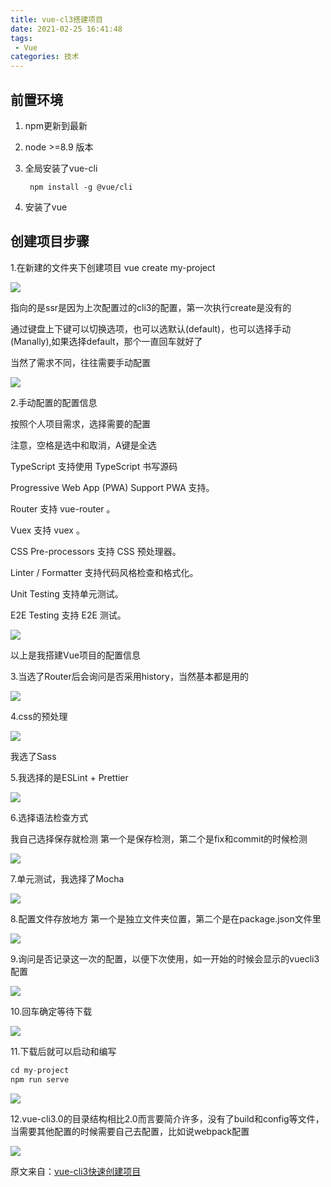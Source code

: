 ```yaml
---
title: vue-cl3搭建项目
date: 2021-02-25 16:41:48
tags: 
 - Vue
categories: 技术
---
```




## 前置环境

1. npm更新到最新

2. node >=8.9 版本

3. 全局安装了vue-cli

   ```nginx
    npm install -g @vue/cli
   ```

4. 安装了vue

<!--more-->

## 创建项目步骤

1.在新建的文件夹下创建项目 vue create my-project

![](vue-cl3搭建项目/image-20200527162513494.png)

指向的是ssr是因为上次配置过的cli3的配置，第一次执行create是没有的

通过键盘上下键可以切换选项，也可以选默认(default)，也可以选择手动(Manally),如果选择default，那个一直回车就好了

当然了需求不同，往往需要手动配置

![](vue-cl3搭建项目/image-20200527163003709.png)



2.手动配置的配置信息

按照个人项目需求，选择需要的配置

注意，空格是选中和取消，A键是全选

TypeScript 支持使用 TypeScript 书写源码

 Progressive Web App (PWA) Support PWA 支持。

 Router 支持 vue-router 。

Vuex 支持 vuex 。

CSS Pre-processors 支持 CSS 预处理器。

 Linter / Formatter 支持代码风格检查和格式化。

 Unit Testing 支持单元测试。

 E2E Testing 支持 E2E 测试。

![](vue-cl3搭建项目/image-20200527163437407.png)

以上是我搭建Vue项目的配置信息



3.当选了Router后会询问是否采用history，当然基本都是用的

![](vue-cl3搭建项目/image-20200527163625559.png)



4.css的预处理

![](vue-cl3搭建项目/image-20200527163730822.png)

我选了Sass



5.我选择的是ESLint + Prettier

![](vue-cl3搭建项目/image-20200527163943737.png)



6.选择语法检查方式

我自己选择保存就检测
第一个是保存检测，第二个是fix和commit的时候检测

![](vue-cl3搭建项目/image-20200527164041148.png)



7.单元测试，我选择了Mocha

![](vue-cl3搭建项目/image-20200527164238990.png)



8.配置文件存放地方
第一个是独立文件夹位置，第二个是在package.json文件里

![](vue-cl3搭建项目/image-20200527164307971.png)

9.询问是否记录这一次的配置，以便下次使用，如一开始的时候会显示的vuecli3配置

![](vue-cl3搭建项目/image-20200527164327651.png)

10.回车确定等待下载

![](vue-cl3搭建项目/image-20200527164349916.png)



11.下载后就可以启动和编写

```javascript
cd my-project
npm run serve
```

![](vue-cl3搭建项目/image-20200527164556028.png)



12.vue-cli3.0的目录结构相比2.0而言要简介许多，没有了build和config等文件，当需要其他配置的时候需要自己去配置，比如说webpack配置

![](vue-cl3搭建项目/image-20200527164806424.png)



原文来自：[vue-cli3快速创建项目](https://www.jianshu.com/p/5e13bc2eb97c)